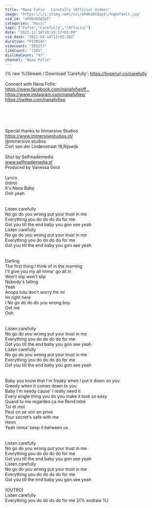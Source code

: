 ```yaml
---
title: "Nana Fofie   Carefully (Official Video)"
image: "https:\/\/i.ytimg.com\/vi\/oPdKa0IQZpI\/hqdefault.jpg"
vid_id: "oPdKa0IQZpI"
categories: "Music"
tags: ["Fofie","Carefully","(Official"]
date: "2021-11-10T10:18:17+03:00"
vid_date: "2021-04-14T13:05:38Z"
duration: "PT2M14S"
viewcount: "205257"
likeCount: "7203"
dislikeCount: "47"
channel: "Nana Fofie"
---
```

{% raw %}Stream / Download 'Carefully': <a rel="nofollow" target="blank" href="https://hyperurl.co/carefully">https://hyperurl.co/carefully</a><br /><br />Connect with Nana Fofie:<br /><a rel="nofollow" target="blank" href="https://www.facebook.com/nanafofieoff...​">https://www.facebook.com/nanafofieoff...​</a><br /><a rel="nofollow" target="blank" href="https://www.instagram.com/nanafofiee/​​​">https://www.instagram.com/nanafofiee/​​​</a><br /><a rel="nofollow" target="blank" href="https://twitter.com/nanafofiee​">https://twitter.com/nanafofiee​</a><br /><br /><br /><br /><br /><br />Special thanks to Immersive Studios <br /><a rel="nofollow" target="blank" href="https://www.immersivestudios.nl/">https://www.immersivestudios.nl/</a><br />@immersive.studios<br />Cort van der Lindenstraat 18,Rijswijk <br /><br />Shot by Selfmademedia<br />www.selfmademedia.nl <br />Produced by Vanessa Gout<br /><br />Lyrics<br />(intro)<br />It's Nana Baby<br />Ooh yeah<br /><br /><br />Listen carefully<br />No go do you wrong put your trust in me<br />Everything you do do do do for me<br />Got you till the end baby you gon see yeah<br />Listen carefully<br />No go do you wrong put your trust in me<br />Everything you do do do do for me<br />Got you till the end baby you gon see yeah<br /><br /><br />Darling<br />The first thing I think of in the morning<br />I'll give you my all imma' go all in<br />Won't slip won't slip<br />Nobody's falling<br />Yeah<br />Anopa tutu don't worry fre mi<br />Im right here<br />I No go do do do you wrong boy<br />Get me<br />Ooh<br /><br /><br />Listen carefully<br />No go do you wrong put your trust in me<br />Everything you do do do do for me<br />Got you till the end baby you gon see yeah<br />Listen carefully<br />No go do you wrong put your trust in me<br />Everything you do do do do for me<br />Got you till the end baby you gon see yeah<br /><br /><br />Baby you know that I'm frеaky when I put it down on you<br />Greedy when it comes down to you<br />Baby I'm needy causе' I really need it<br />Every single thing you do you make it look so easy<br />Quand tu me regardes ça me Rend tebé<br />Toi et moi<br />Peut on se voir en prive<br />Your secret's safe with me<br />Hmm<br />Yeah imma' keep it between us<br /><br /><br />Listen carefully<br />No go do you wrong put your trust in me<br />Everything you do do do do for me<br />Got you till the end baby you gon see yeah<br />Listen carefully<br />No go do you wrong put your trust in me<br />Everything you do do do do for me<br />Got you till the end baby you gon see yeah<br /><br />(OUTRO)<br />Listen carefully<br />Everything you do do do do for me 2{% endraw %}
